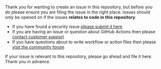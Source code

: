 Thank you for wanting to create an issue in this repository, but before you do please ensure you are filing the issue in the right place. Issues should only be opened on if the issues **relates to code in this repository**.

* If you have found a security issue [please submit it here](https://hackerone.com/github)
* If you are having an issue or question about GitHub Actions then please [contact customer support](https://help.github.com/en/articles/about-github-actions#contacting-support)
* If you have questions about to write workflow or action files then please [visit the community forum](https://github.community/t5/GitHub-Actions/bd-p/actions)

If your issue is relevant to this repository, please go ahead and file it here. Thank you in advance.